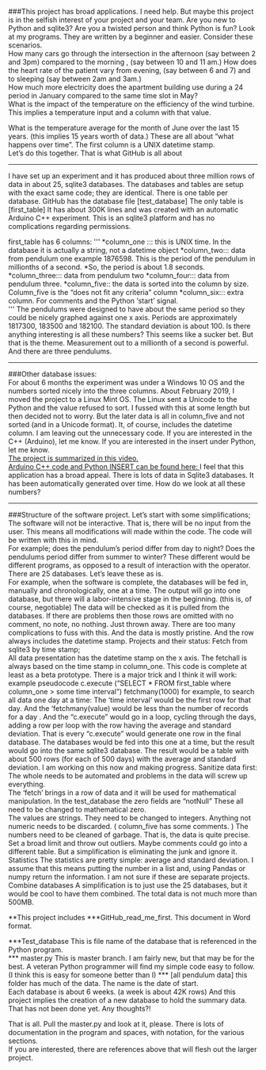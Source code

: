 ###This project has broad applications.  I need help.   But maybe this project is in the selfish interest of your project and your team.  Are you new to Python and sqlite3?  Are you a twisted person and think Python is fun?  Look at my programs.  They are written by a beginner and easier. Consider these scenarios.  
How many cars go through the intersection in the afternoon (say between 2 and 3pm) compared to the morning , (say between 10 and 11 am.) 
How does the heart rate of the patient vary from evening, (say between 6 and 7)  and  to sleeping (say between 2am and 3am.)  
How much more electricity does the apartment building use during a 24 period in January compared to the same time slot in May?   
What is the impact of the temperature on the efficiency of the wind turbine.  This implies a temperature input and a column with that value.

What is the temperature average for the month of June over the last 15 years.  (this implies 15 years worth of data.)
These are all about “what happens over time”.  The first column is a UNIX datetime stamp.  
Let’s do this together.  That is what GitHub is all about
_______________________________
I have set up an experiment and it has produced about three million rows of data in about 25, sqlite3 databases.  The databases and tables are setup with the exact same code;  they are identical. There is one table per database.   GitHub has the database file [test_database] The only table is [first_table] It has about 300K lines and was created with an automatic Arduino C++ experiment.  This is an sqlite3 platform and has no complications regarding permissions.

first_table has 6 columns:
'''
*column_one ::: this is UNIX time.  In the database it is actually a string, not a datetime object 
*column_two:::   data from pendulum one     example 1876598.  This is the period of the pendulum in			 millionths of a second.  *So, the period is about 1.8 seconds.
*column_three:::  data from pendulum two
*column_four::: 	data from pendulum three.
*column_five::   	the data is sorted into the column by size.  Column_five is the “does not fit any criteria” column
*column_six:::	   extra column.  For comments and the Python ‘start’ signal.  
'''
The pendulums were designed to have about the same period so they could be nicely graphed against one x axis.  Periods are approximately 1817300,  183500 and 182100.  The standard deviation is about 100.
Is there anything interesting is all these numbers?  This seems like a sucker bet.  But that is the theme.
Measurement out to a millionth of a second is powerful.  And there are three pendulums.
___________________________________

###Other database issues:  
For about 6 months the experiment was under a Windows 10 OS and the numbers sorted nicely into the three columns.  About February 2019, I moved the project to a Linux Mint OS.  The Linux sent a Unicode to the Python and the value refused to sort.  I fussed with this at some length but then decided not to worry.  But the later data is all in column_five and not sorted (and in a Unicode format).  It, of course, includes the datetime column.
I am leaving out the unnecessary code.  If you are interested in the C++ (Arduino), let me know.  If you are interested in the insert under Python, let me know.   
[The project is summarized in this video.](https://youtu.be/PH7FHUDZ4PM)  
[Arduino C++ code and Python INSERT can be found here:  ](https://app.box.com/s/l9q2wysaaxxpzy8jn8owiuxbr7svyyyg)
I feel that this application has a broad appeal.  There is lots of data in Sqlite3 databases.  It has been automatically generated over time.  How do we look at all these numbers?
____________________________________________________
###Structure of the software project.
Let’s start with some simplifications;
The software will not be interactive.  That is, there will be no input from the user.  This means all modifications will made within the code.  The code will be written with this in mind.  
For example;  does the pendulum’s period differ from day to night?  Does the pendulums period differ from summer to winter?   These different would be different programs, as opposed to a result of interaction with the operator.
There are 25 databases.  Let’s leave these as is.  
For example, when the software is complete, the databases will be fed in, manually and chronologically,  one at a time.  The output will go into one database, but there will a labor-intensive stage in the beginning.  (this is, of course, negotiable)
The data will be checked as it is pulled from the databases.  If there are problems then those rows are omitted with no comment, no note, no nothing.  Just thrown away.  There are too many complications to fuss with this.  And the data is mostly pristine.  And the row always includes the datetime stamp.
Projects and their status:
Fetch from sqlite3 by time stamp;  
All data presentation has the datetime stamp on the x axis.  The fetchall is always based on the time stamp in column_one.  This code is complete at least as a beta prototype.  There is a major trick and I think it will work:  example pseudocode
c.execute (“SELECT * FROM first_table where column_one > some time interval”)
    fetchmany(1000)
for example, to search all data one day at a time:  The ‘time interval’ would be the first row for that day.  And the ‘fetchmany(value) would be less than the number of records for a day .  And the “c.execute” would go in a loop, cycling through the days, adding a row per loop with the row having the average and standard deviation.  That is every “c.execute” would generate one row in the final database.
The databases would be fed into this one at a time, but the result would go into the same sqlite3 database.  The result would be a table with about 500 rows (for each of 500 days) with the average and standard deviation.
I am working on this now and making progress.
Sanitize data first:
The whole needs to be automated and problems in the data will screw up everything.  
The ‘fetch’ brings in a row of data and it will be used for mathematical manipulation.
In the test_database the zero fields are “notNull”  These all need to be changed to mathematical zero.  
The values are strings.  They need to be changed to integers. 
Anything not numeric needs to be discarded.  ( column_five has some comments.  )
The numbers need to be cleaned of garbage.  That is, the data is quite precise.  Set a broad limit and throw out outliers.  Maybe comments could go into a different table.  But a simplification is eliminating the junk and ignore it.
Statistics
The statistics are pretty simple:  average and standard deviation.  I assume that this means putting the number in a list and, using Pandas or numpy return the information.  I am not sure if these are separate projects.
Combine databases
A simplification is to just use the 25 databases, but it would be cool to have them combined.  The total data is not much more than 500MB.  

**This project includes
***GitHub_read_me_first.       This document in Word format.

***Test_database                    This is file name of the database that is referenced in the Python program.  
*** master.py                           This is master branch.  I am fairly new, but that may be for the best.  A veteran 
                                             Python programmer  will find my simple code easy to follow. 
                                              (I think this is easy for someone better than I)
*** [all pendulum data]        this folder has much of the data.  The name is the date of start.  
                                             Each database is about 6 weeks.  (a week is about 42K rows)
And this project implies the creation of a new database to hold the summary data.  That has not been done yet.  Any thoughts?!

That is all.  Pull the master.py and look at it, please.  There is lots of documentation in the program and spaces, with notation, for the various sections.  
If you are interested, there are references above that will flesh out the larger project.

